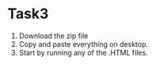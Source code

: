 # Task3
1. Download the zip file
2. Copy and paste everything on desktop.
3. Start by running any of the .HTML files.

